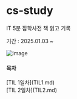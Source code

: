 # cs-study
IT 5분 잡학사전 책 읽고 기록

기간 : 2025.01.03 ~ 

![image](https://github.com/user-attachments/assets/ee9e0364-506f-4c9e-a13b-34c52f84b4ce)


<h4>목차</h4>
[TIL 1일차](TIL1.md) <br/>
[TIL 2일차](TIL2.md) <br/>
